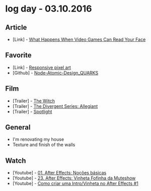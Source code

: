 # log day - 03.10.2016

## Article

 - \[Link\] - [What Happens When Video Games Can Read Your Face](http://www.fastcompany.com/3057283/what-happens-when-video-games-can-read-your-face)


## Favorite

 - \[Link\] - [Responsive pixel art](http://essenmitsosse.de/pixel/) 
 - \[Github\] - [Node-Atomic-Design_QUARKS](https://github.com/Webschool-io/Node-Atomic-Design_QUARKS)


## Film

 - \[Trailer\] - [The Witch](https://www.youtube.com/watch?v=iQXmlf3Sefg)
 - \[Trailer\] - [The Divergent Series: Allegiant](https://www.youtube.com/watch?v=MJsDuGRiLqM)
 - \[Trailer\] - [Spotlight](https://www.youtube.com/watch?v=EwdCIpbTN5g)


## General

 - I'm renovating my house
  - Texture and finish of the walls


## Watch

 - \[Youtube\] - [01. After Effects: Noções básicas](https://www.youtube.com/watch?v=blDWHuAoZwo)
 - \[Youtube\] - [23. After Effects: Vinheta Fofinha da Muteshow](https://www.youtube.com/watch?v=UFFvthM-bx4)
 - \[Youtube\] - [Como criar uma Intro/Vinheta no After Effects #1](https://www.youtube.com/watch?v=t21RH9Yh-PA)
